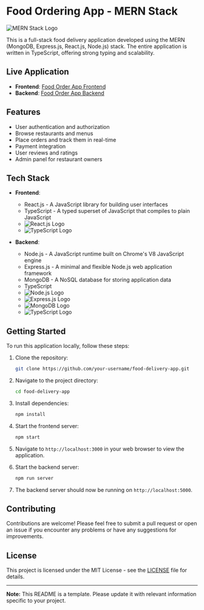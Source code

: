 # Food Ordering App - MERN Stack

![MERN Stack Logo](https://upload.wikimedia.org/wikipedia/commons/9/94/MERN-logo.png)

This is a full-stack food delivery application developed using the MERN (MongoDB, Express.js, React.js, Node.js) stack. The entire application is written in TypeScript, offering strong typing and scalability.

## Live Application

- **Frontend**: [Food Order App Frontend](https://encrypted-tbn0.gstatic.com/images?q=tbn:ANd9GcSCRKguaNZrVn6-NK9Ir6VdZf7PoRwLStgLLgsoSMq9ZA&s)
- **Backend**: [Food Order App Backend](https://upload.wikimedia.org/wikipedia/commons/thumb/4/4c/Typescript_logo_2020.svg/2048px-Typescript_logo_2020.svg.png)
## Features

- User authentication and authorization
- Browse restaurants and menus
- Place orders and track them in real-time
- Payment integration
- User reviews and ratings
- Admin panel for restaurant owners

## Tech Stack

- **Frontend**:
  - React.js - A JavaScript library for building user interfaces
  - TypeScript - A typed superset of JavaScript that compiles to plain JavaScript
  - ![React.js Logo](react_logo.png)
  - ![TypeScript Logo](typescript_logo.png)

- **Backend**:
  - Node.js - A JavaScript runtime built on Chrome's V8 JavaScript engine
  - Express.js - A minimal and flexible Node.js web application framework
  - MongoDB - A NoSQL database for storing application data
  - TypeScript
  - ![Node.js Logo](nodejs_logo.png)
  - ![Express.js Logo](expressjs_logo.png)
  - ![MongoDB Logo](mongodb_logo.png)
  - ![TypeScript Logo](typescript_logo.png)

## Getting Started

To run this application locally, follow these steps:

1. Clone the repository:

   ```bash
   git clone https://github.com/your-username/food-delivery-app.git
   ```

2. Navigate to the project directory:

   ```bash
   cd food-delivery-app
   ```

3. Install dependencies:

   ```bash
   npm install
   ```

4. Start the frontend server:

   ```bash
   npm start
   ```

5. Navigate to `http://localhost:3000` in your web browser to view the application.

6. Start the backend server:

   ```bash
   npm run server
   ```

7. The backend server should now be running on `http://localhost:5000`.

## Contributing

Contributions are welcome! Please feel free to submit a pull request or open an issue if you encounter any problems or have any suggestions for improvements.

## License

This project is licensed under the MIT License - see the [LICENSE](LICENSE) file for details.

---

**Note:** This README is a template. Please update it with relevant information specific to your project.
